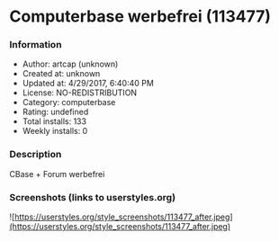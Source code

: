 # Computerbase werbefrei (113477)

### Information
- Author: artcap (unknown)
- Created at: unknown
- Updated at: 4/29/2017, 6:40:40 PM
- License: NO-REDISTRIBUTION
- Category: computerbase
- Rating: undefined
- Total installs: 133
- Weekly installs: 0


### Description
CBase + Forum werbefrei


### Screenshots (links to userstyles.org)
![https://userstyles.org/style_screenshots/113477_after.jpeg](https://userstyles.org/style_screenshots/113477_after.jpeg)


